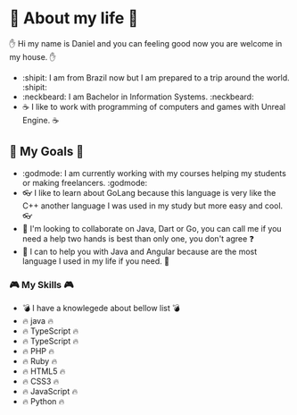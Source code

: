 ###

# :tophat: About my life :tophat:
:hand: Hi my name is Daniel and you can feeling good now you are welcome in my house. :hand:
- :shipit: I am from Brazil now but I am prepared to a trip around the world. :shipit:
- :neckbeard: I am Bachelor in Information Systems. :neckbeard:
- :coffee: I like to work with programming of computers and games with Unreal Engine. :coffee:
## :briefcase: My Goals :briefcase:
- :godmode: I am currently working with my courses helping my students or making freelancers. :godmode:
- :eyeglasses: I like to learn about GoLang because this language is very like the C++ another language I was used in my study but more easy and cool. :eyeglasses:
- :crown: I'm looking to collaborate on Java, Dart or Go, you can call me if you need a help two hands is best than only one, you don't agree :question: 
- :door: I can to help you with Java and Angular because are the most language I used in my life if you need. :door:
### :video_game: My Skills :video_game:
- :bomb: I have a knowlegede about bellow list :bomb:
- :fire: java :fire:
- :fire: TypeScript :fire:
- :fire: TypeScript :fire:
- :fire: PHP :fire:
- :fire: Ruby :fire:
- :fire: HTML5 :fire:
- :fire: CSS3 :fire:
- :fire: JavaScript :fire:
- :fire: Python :fire:
